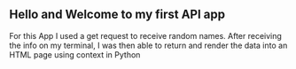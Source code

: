 ## Hello and Welcome to my first API app
For this App I used a get request to receive random names.
After receiving the info on my terminal, I was then able to return and render the data into an HTML page using context in Python

